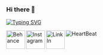 ### Hi there 👋

<a href="https://git.io/typing-svg"><img src="https://readme-typing-svg.herokuapp.com?font=Salsa&size=40&pause=1000&color=FF005C&center=true&vCenter=true&width=1080&height=60&lines=Shan+Dilranga;UX%2FUI+Engineer" alt="Typing SVG" /></a>


<a href="https://www.behance.net/shandilrangauxui"><img src="https://user-images.githubusercontent.com/84151287/190110572-a8b02ab9-dda0-4f75-89ab-559ebdc339df.svg" width="50" height="50" margin-left="300" align="left" alt="Behance"/></a>

<a href="https://www.instagram.com/invites/contact/?i=j1ys7vf36etf&utm_content=24m1qx3"><img src="https://user-images.githubusercontent.com/84151287/190108320-1971a17a-5ff3-4b9d-bda6-3345c0cc6ad7.svg" width="50" height="50" align="left" alt="Instagram"/></a>

<a href="www.linkedin.com/in/shan-dilranga-weerasinghe"><img src="[https://user-images.githubusercontent.com/84151287/190108320-1971a17a-5ff3-4b9d-bda6-3345c0cc6ad7.svg](https://user-images.githubusercontent.com/84151287/190113097-c12652f6-7f14-499f-9db3-fde8cec409c7.svg)" width="50" height="50" align="left" alt="LinkIn"/></a>
 
<!--
**Shan-Dilranga/Shan-Dilranga** is a ✨ _special_ ✨ repository because its `README.md` (this file) appears on your GitHub profile.

Here are some ideas to get you started:

- 🔭 I’m currently working on ...
- 🌱 I’m currently learning ...
- 👯 I’m looking to collaborate on ...
- 🤔 I’m looking for help with ...
- 💬 Ask me about ...
- 📫 How to reach me: ...
- 😄 Pronouns: ...
- ⚡ Fun fact: ...
-->

<!--![Heart Beat](https://user-images.githubusercontent.com/84151287/185879585-a0b2e30a-7ec7-45d3-8a68-567b9aeb9cd2.png)-->


![HeartBeat](https://user-images.githubusercontent.com/84151287/185886536-0d0b358e-36c2-4a8a-bd47-6953e21f62b5.png)

